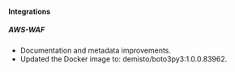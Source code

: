 
#### Integrations

##### AWS-WAF
- Documentation and metadata improvements. 
- Updated the Docker image to: demisto/boto3py3:1.0.0.83962.